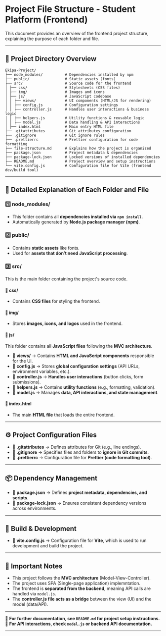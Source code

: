 # Project File Structure - Student Platform (Frontend)

This document provides an overview of the frontend project structure, explaining the purpose of each folder and file.

---

## 🌲 **Project Directory Overview**

```
Ekipa-Project/
├── node_modules/          # Dependencies installed by npm
├── public/                # Static assets (fonts)
├── src/                   # Source code for the frontend
│ ├── css/                 # Stylesheets (CSS files)
│ ├── img/                 # Images and icons
│ ├── js/                  # JavaScript codebase
│ │ ├── views/             # UI components (HTML/JS for rendering)
│ │ ├── config.js          # Configuration settings
│ │ ├── controller.js      # Handles user interactions & business logic
│ │ ├── helpers.js         # Utility functions & reusable logic
│ │ ├── model.js           # Data handling & API interactions
│ ├── index.html           # Main entry HTML file
├── .gitattributes         # Git attributes configuration
├── .gitignore             # Git ignore rules
├── .prettierrc            # Prettier configuration for code formatting
├── file-structure.md      # Explains how the project is organized
├── package.json           # Project metadata & dependencies
├── package-lock.json      # Locked versions of installed dependencies
├── README.md              # Project overview and setup instructions
└── vite.config.js         # Configuration file for Vite (frontend dev/build tool)
```

---

## 📂 **Detailed Explanation of Each Folder and File**

### **1️⃣ node_modules/**

- This folder contains all **dependencies installed via `npm install`**.
- Automatically generated by **Node.js package manager (npm)**.

### **2️⃣ public/**

- Contains **static assets** like fonts.
- Used for **assets that don’t need JavaScript processing**.

### **3️⃣ src/**

This is the main folder containing the project's source code.

#### 📁 **css/**

- Contains **CSS files** for styling the frontend.

#### 📁 **img/**

- Stores **images, icons, and logos** used in the frontend.

#### 📁 **js/**

This folder contains all **JavaScript files** following the **MVC architecture**.

- 📁 **views/** → Contains **HTML and JavaScript components** responsible for the UI.
- 📝 **config.js** → Stores **global configuration settings** (API URLs, environment variables, etc.).
- 📝 **controller.js** → **Handles user interactions** (button clicks, form submissions).
- 📝 **helpers.js** → Contains **utility functions** (e.g., formatting, validation).
- 📝 **model.js** → Manages **data, API interactions, and state management**.

#### 📄 **index.html**

- The main **HTML file** that loads the entire frontend.

---

## ⚙️ **Project Configuration Files**

- 📄 **.gitattributes** → Defines attributes for Git (e.g., line endings).
- 📄 **.gitignore** → Specifies files and folders to **ignore in Git commits**.
- 📄 **.prettierrc** → Configuration file for **Prettier (code formatting tool)**.

---

## 📦 **Dependency Management**

- 📄 **package.json** → Defines **project metadata, dependencies, and scripts**.
- 📄 **package-lock.json** → Ensures consistent dependency versions across environments.

---

## 🚀 **Build & Development**

- 📄 **vite.config.js** → Configuration file for **Vite**, which is used to run development and build the project.

---

## 📜 **Important Notes**

- This project follows the **MVC architecture** (Model-View-Controller).
- The project uses SPA (Single-page application) implemntation.
- The frontend is **separated from the backend**, meaning API calls are handled via `model.js`.
- The **controller.js file acts as a bridge** between the view (UI) and the model (data/API).

---

📌 **For further documentation, see `README.md` for project setup instructions.**  
📌 **For API interactions, check `model.js` or backend API documentation.**

---
